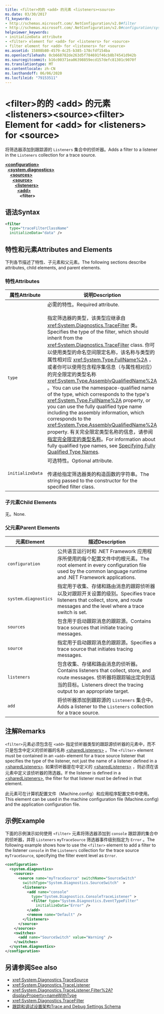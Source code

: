 ```yaml
---
title: <filter>的的 <add> 的元素 <listeners><source>
ms.date: 03/30/2017
f1_keywords:
- http://schemas.microsoft.com/.NetConfiguration/v2.0#filter
- http://schemas.microsoft.com/.NetConfiguration/v2.0#configuration/system.diagnostics/sources/source/listeners/add/filter
helpviewer_keywords:
- initializeData attribute
- <filter> element for <add> for <listeners> for <source>
- filter element for <add> for <listeners> for <source>
ms.assetid: 15808b80-4579-4c25-b385-178cfdf154ba
ms.openlocfilehash: 0cb668782de263d5f784691f46cb8b74541d942b
ms.sourcegitcommit: b16c00371ea06398859ecd157defc81301c9070f
ms.translationtype: MT
ms.contentlocale: zh-CN
ms.lasthandoff: 06/06/2020
ms.locfileid: "79153511"
---
```

# <a name="filter-element-for-add-for-listeners-for-source"></a><span data-ttu-id="8ef65-102">\<filter>的的 \<add> 的元素 \<listeners>\<source></span><span class="sxs-lookup"><span data-stu-id="8ef65-102">\<filter> Element for \<add> for \<listeners> for \<source></span></span>
<span data-ttu-id="8ef65-103">将筛选器添加到跟踪源的 `Listeners` 集合中的侦听器。</span><span class="sxs-lookup"><span data-stu-id="8ef65-103">Adds a filter to a listener in the `Listeners` collection for a trace source.</span></span>  

[**\<configuration>**](../configuration-element.md)\
&nbsp;&nbsp;[**\<system.diagnostics>**](system-diagnostics-element.md)\
&nbsp;&nbsp;&nbsp;&nbsp;[**\<sources>**](sources-element.md)\
&nbsp;&nbsp;&nbsp;&nbsp;&nbsp;&nbsp;[**\<source>**](source-element.md)\
&nbsp;&nbsp;&nbsp;&nbsp;&nbsp;&nbsp;&nbsp;&nbsp;[**\<listeners>**](listeners-element-for-source.md)\
&nbsp;&nbsp;&nbsp;&nbsp;&nbsp;&nbsp;&nbsp;&nbsp;&nbsp;&nbsp;[**\<add>**](add-element-for-listeners-for-source.md)\
&nbsp;&nbsp;&nbsp;&nbsp;&nbsp;&nbsp;&nbsp;&nbsp;&nbsp;&nbsp;&nbsp;&nbsp;**\<filter>**

## <a name="syntax"></a><span data-ttu-id="8ef65-104">语法</span><span class="sxs-lookup"><span data-stu-id="8ef65-104">Syntax</span></span>  
  
```xml  
<filter
  type="traceFilterClassName"
  initializeData="data" />  
```  
  
## <a name="attributes-and-elements"></a><span data-ttu-id="8ef65-105">特性和元素</span><span class="sxs-lookup"><span data-stu-id="8ef65-105">Attributes and Elements</span></span>  
 <span data-ttu-id="8ef65-106">下列各节描述了特性、子元素和父元素。</span><span class="sxs-lookup"><span data-stu-id="8ef65-106">The following sections describe attributes, child elements, and parent elements.</span></span>  
  
### <a name="attributes"></a><span data-ttu-id="8ef65-107">特性</span><span class="sxs-lookup"><span data-stu-id="8ef65-107">Attributes</span></span>  
  
|<span data-ttu-id="8ef65-108">属性</span><span class="sxs-lookup"><span data-stu-id="8ef65-108">Attribute</span></span>|<span data-ttu-id="8ef65-109">说明</span><span class="sxs-lookup"><span data-stu-id="8ef65-109">Description</span></span>|  
|---------------|-----------------|  
|`type`|<span data-ttu-id="8ef65-110">必需的特性。</span><span class="sxs-lookup"><span data-stu-id="8ef65-110">Required attribute.</span></span><br /><br /> <span data-ttu-id="8ef65-111">指定筛选器的类型，该类型应继承自 <xref:System.Diagnostics.TraceFilter> 类。</span><span class="sxs-lookup"><span data-stu-id="8ef65-111">Specifies the type of the filter, which should inherit from the <xref:System.Diagnostics.TraceFilter> class.</span></span> <span data-ttu-id="8ef65-112">你可以使用类型的命名空间限定名称，该名称与类型的属性相对应 <xref:System.Type.FullName%2A> ，或者你可以使用包含程序集信息（与属性相对应）的完全限定的类型名称 <xref:System.Type.AssemblyQualifiedName%2A> 。</span><span class="sxs-lookup"><span data-stu-id="8ef65-112">You can use the namespace-qualified name of the type, which corresponds to the type's <xref:System.Type.FullName%2A> property, or you can use the fully qualified type name including the assembly information, which corresponds to the <xref:System.Type.AssemblyQualifiedName%2A> property.</span></span> <span data-ttu-id="8ef65-113">有关完全限定类型名称的信息，请参阅[指定完全限定的类型名称](../../../reflection-and-codedom/specifying-fully-qualified-type-names.md)。</span><span class="sxs-lookup"><span data-stu-id="8ef65-113">For information about fully qualified type names, see [Specifying Fully Qualified Type Names](../../../reflection-and-codedom/specifying-fully-qualified-type-names.md).</span></span>|  
|`initializeData`|<span data-ttu-id="8ef65-114">可选特性。</span><span class="sxs-lookup"><span data-stu-id="8ef65-114">Optional attribute.</span></span><br /><br /> <span data-ttu-id="8ef65-115">传递给指定筛选器类的构造函数的字符串。</span><span class="sxs-lookup"><span data-stu-id="8ef65-115">The string passed to the constructor for the specified filter class.</span></span>|  
  
### <a name="child-elements"></a><span data-ttu-id="8ef65-116">子元素</span><span class="sxs-lookup"><span data-stu-id="8ef65-116">Child Elements</span></span>  
 <span data-ttu-id="8ef65-117">无。</span><span class="sxs-lookup"><span data-stu-id="8ef65-117">None.</span></span>  
  
### <a name="parent-elements"></a><span data-ttu-id="8ef65-118">父元素</span><span class="sxs-lookup"><span data-stu-id="8ef65-118">Parent Elements</span></span>  
  
|<span data-ttu-id="8ef65-119">元素</span><span class="sxs-lookup"><span data-stu-id="8ef65-119">Element</span></span>|<span data-ttu-id="8ef65-120">描述</span><span class="sxs-lookup"><span data-stu-id="8ef65-120">Description</span></span>|  
|-------------|-----------------|  
|`configuration`|<span data-ttu-id="8ef65-121">公共语言运行时和 .NET Framework 应用程序所使用的每个配置文件中的根元素。</span><span class="sxs-lookup"><span data-stu-id="8ef65-121">The root element in every configuration file used by the common language runtime and .NET Framework applications.</span></span>|  
|`system.diagnostics`|<span data-ttu-id="8ef65-122">指定用于收集、存储和路由消息的跟踪侦听器以及对跟踪开关设置的级别。</span><span class="sxs-lookup"><span data-stu-id="8ef65-122">Specifies trace listeners that collect, store, and route messages and the level where a trace switch is set.</span></span>|  
|`sources`|<span data-ttu-id="8ef65-123">包含用于启动跟踪消息的跟踪源。</span><span class="sxs-lookup"><span data-stu-id="8ef65-123">Contains trace sources that initiate tracing messages.</span></span>|  
|`source`|<span data-ttu-id="8ef65-124">指定用于启动跟踪消息的跟踪源。</span><span class="sxs-lookup"><span data-stu-id="8ef65-124">Specifies a trace source that initiates tracing messages.</span></span>|  
|`listeners`|<span data-ttu-id="8ef65-125">包含收集、存储和路由消息的侦听器。</span><span class="sxs-lookup"><span data-stu-id="8ef65-125">Contains listeners that collect, store, and route messages.</span></span> <span data-ttu-id="8ef65-126">侦听器将跟踪输出定向到适当的目标。</span><span class="sxs-lookup"><span data-stu-id="8ef65-126">Listeners direct the tracing output to an appropriate target.</span></span>|  
|`add`|<span data-ttu-id="8ef65-127">将侦听器添加到跟踪源的 `Listeners` 集合中。</span><span class="sxs-lookup"><span data-stu-id="8ef65-127">Adds a listener to the `Listeners` collection for a trace source.</span></span>|  
  
## <a name="remarks"></a><span data-ttu-id="8ef65-128">注解</span><span class="sxs-lookup"><span data-stu-id="8ef65-128">Remarks</span></span>  
 <span data-ttu-id="8ef65-129">`<filter>`元素必须包含在 `<add>` 指定侦听器类型的跟踪源侦听器的元素中，而不只是包含中定义的侦听器的名称 [\<sharedListeners>](sharedlisteners-element.md) 。</span><span class="sxs-lookup"><span data-stu-id="8ef65-129">The `<filter>` element must be contained in an `<add>` element for a trace source listener that specifies the type of the listener, not just the name of a listener defined in a [\<sharedListeners>](sharedlisteners-element.md).</span></span> <span data-ttu-id="8ef65-130">如果侦听器是在中定义的 [\<sharedListeners>](sharedlisteners-element.md) ，则必须在该元素中定义该侦听器的筛选器。</span><span class="sxs-lookup"><span data-stu-id="8ef65-130">If the listener is defined in a [\<sharedListeners>](sharedlisteners-element.md), the filter for that listener must be defined in that element.</span></span>  
  
 <span data-ttu-id="8ef65-131">此元素可在计算机配置文件（Machine.config）和应用程序配置文件中使用。</span><span class="sxs-lookup"><span data-stu-id="8ef65-131">This element can be used in the machine configuration file (Machine.config) and the application configuration file.</span></span>  
  
## <a name="example"></a><span data-ttu-id="8ef65-132">示例</span><span class="sxs-lookup"><span data-stu-id="8ef65-132">Example</span></span>  
 <span data-ttu-id="8ef65-133">下面的示例演示如何使用 `<filter>` 元素将筛选器添加到 `console` 跟踪源的集合中的侦听器，并将 `Listeners` `myTraceSource` 筛选器事件级别指定为 `Error` 。</span><span class="sxs-lookup"><span data-stu-id="8ef65-133">The following example shows how to use the `<filter>` element to add a filter to the listener `console` in the `Listeners` collection for the trace source `myTraceSource`, specifying the filter event level as `Error`.</span></span>  
  
```xml  
<configuration>  
  <system.diagnostics>  
    <sources>  
      <source name="myTraceSource" switchName="SourceSwitch"
        switchType="System.Diagnostics.SourceSwitch"  >  
        <listeners>  
          <add name="console"
            type="System.Diagnostics.ConsoleTraceListener" >  
            <filter type="System.Diagnostics.EventTypeFilter"
              initializeData="Error" />  
          </add>  
          <remove name="Default" />  
        </listeners>  
      </source>  
    </sources>  
    <switches>  
      <add name="SourceSwitch" value="Warning" />  
    </switches>  
  </system.diagnostics>  
</configuration>  
```  
  
## <a name="see-also"></a><span data-ttu-id="8ef65-134">另请参阅</span><span class="sxs-lookup"><span data-stu-id="8ef65-134">See also</span></span>

- <xref:System.Diagnostics.TraceSource>
- <xref:System.Diagnostics.TraceListener>
- <xref:System.Diagnostics.TraceListener.Filter%2A?displayProperty=nameWithType>
- <xref:System.Diagnostics.TraceFilter>
- [<span data-ttu-id="8ef65-135">跟踪和调试设置架构</span><span class="sxs-lookup"><span data-stu-id="8ef65-135">Trace and Debug Settings Schema</span></span>](index.md)
